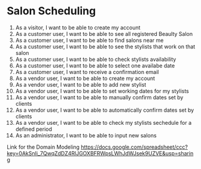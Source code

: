 Salon Scheduling
======

1. As a visitor, I want to be able to create my account
2. As a customer user, I want to be able to see all registered Beaulty Salon
3. As a customer user, I want to be able to find salons near me
4. As a customer user, I want to be able to see the stylists that work on that salon
5. As a customer user, I want to be able to check stylists availability
6. As a customer user, I want to be able to select one availabe date
7. As a customer user, I want to receive a confirmation email
8. As a vendor user, I want to be able to create my account
8. As a vendor user, I want to be able to add new stylist
9. As a vendor user, I want to be able to set working dates for my stylists
10. As a vendor user, I want to be able to manually confirm dates set by clients
11. As a vendor user, I want to be able to automatically confirm dates set by clients
10. As a vendor user, I want to be able to check my stylists sechedule for a defined period 
11. As an administrator, I want to be able to input new salons

Link for the Domain Modeling
https://docs.google.com/spreadsheet/ccc?key=0AkSnIi_7QwqZdDZ4RlJGOXBFRWpsLWhJdWJsek9UZVE&usp=sharing
